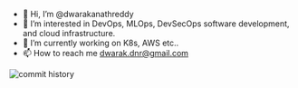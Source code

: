 - 👋 Hi, I’m @dwarakanathreddy
- 👀 I’m interested in DevOps, MLOps, DevSecOps software development, and cloud infrastructure.
- 🌱 I’m currently working on K8s, AWS etc..
- 📫 How to reach me dwarak.dnr@gmail.com


![commit history](https://user-images.githubusercontent.com/7436107/220700898-25eb97db-44b8-4ac9-a0af-0c6e41089dd0.png)
